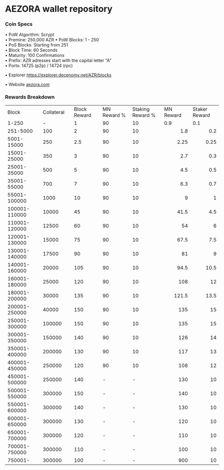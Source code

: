 AEZORA wallet repository
=====================================

### Coin Specs

• PoW Algorithm: Scrypt  
• Premine: 250,000 AZR
• PoW Blocks: 1 - 250  
• PoS Blocks: Starting from 251  
• Block Time: 60 Seconds    
• Maturity: 100 Confirmations  
• Prefix: AZR adresses start with the capital letter "A"  
• Ports: 14725 (p2p) / 14724 (rpc)

• Explorer https://explorer.decenomy.net/AZR/blocks

• Website [aezora.com](http://aezora.com/)

### Rewards Breakdown
<table border=0 cellpadding=0 cellspacing=0 width=701 class=xl6553517252
 style='border-collapse:collapse;table-layout:fixed;width:528pt'>
 <col class=xl6553517252 width=139 style='mso-width-source:userset;mso-width-alt:
 4785;width:104pt'>
 <col class=xl6553517252 width=107 span=2 style='mso-width-source:userset;
 mso-width-alt:3702;width:81pt'>
 <col class=xl6553517252 width=134 style='mso-width-source:userset;mso-width-alt:
 4608;width:100pt'>
 <col class=xl6553517252 width=107 span=2 style='mso-width-source:userset;
 mso-width-alt:3702;width:81pt'>
 <tr height=21 style='mso-height-source:userset;height:15.75pt'>
  <td height=21 class=xl6317252 width=150 style='height:15.75pt;width:104pt'>Block</td>
  <td class=xl6317252 width=107 style='width:81pt'>Collateral</td>
  <td class=xl6317252 width=107 style='width:81pt'>Block Reward</td>
  <td class=xl6317252 width=107 style='width:81pt'>MN Reward %</td>
  <td class=xl6317252 width=134 style='width:100pt'>Staking Reward %</td>
  <td class=xl6317252 width=107 style='width:81pt'>MN Reward</td>
  <td class=xl6317252 width=107 style='width:81pt'>Staker Reward</td>
 </tr>
 <tr height=21 style='mso-height-source:userset;height:15.75pt'>
  <td height=21 class=xl6417252 style='height:15.75pt'>1-250</td>
  <td class=xl6517252>-</td>
  <td class=xl6517252>1</td>
  <td class=xl6617252>90</td>
  <td class=xl6617252>10</td>
  <td class=xl6717252>0.9</td>
  <td class=xl6553517252>0.1</td>
 </tr>
 <tr height=21 style='mso-height-source:userset;height:15.75pt'>
  <td height=21 class=xl6417252 style='height:15.75pt'>251-5000</td>
  <td class=xl6517252>100</td>
  <td class=xl6617252>2</td>
  <td class=xl6617252>90</td>
  <td class=xl6617252>10</td>
  <td class=xl6717252 align=right>1.8</td>
  <td class=xl6817252 align=right>0.2</td>
 </tr>
 <tr height=21 style='mso-height-source:userset;height:15.75pt'>
  <td height=21 class=xl6417252 style='height:15.75pt'>5001-15000</td>
  <td class=xl6517252>250</td>
  <td class=xl6617252>2.5</td>
  <td class=xl6617252>90</td>
  <td class=xl6617252>10</td>
  <td class=xl6717252 align=right>2.25</td>
  <td class=xl6817252 align=right>0.25</td>
 </tr>
 <tr height=21 style='mso-height-source:userset;height:15.75pt'>
  <td height=21 class=xl6417252 style='height:15.75pt'>15001-25000</td>
  <td class=xl6517252>350</td>
  <td class=xl6617252>3</td>
  <td class=xl6617252>90</td>
  <td class=xl6617252>10</td>
  <td class=xl6717252 align=right>2.7</td>
  <td class=xl6817252 align=right>0.3</td>
 </tr>
 <tr height=21 style='mso-height-source:userset;height:15.75pt'>
  <td height=21 class=xl6417252 style='height:15.75pt'>25001-35000</td>
  <td class=xl6517252>500</td>
  <td class=xl6617252>5</td>
  <td class=xl6617252>90</td>
  <td class=xl6617252>10</td>
  <td class=xl6717252 align=right>4.5</td>
  <td class=xl6817252 align=right>0.5</td>
 </tr>
 <tr height=21 style='mso-height-source:userset;height:15.75pt'>
  <td height=21 class=xl6417252 style='height:15.75pt'>35001-55000</td>
  <td class=xl6517252>700</td>
  <td class=xl6617252>7</td>
  <td class=xl6617252>90</td>
  <td class=xl6617252>10</td>
  <td class=xl6717252 align=right>6.3</td>
  <td class=xl6817252 align=right>0.7</td>
 </tr>
 <tr height=21 style='mso-height-source:userset;height:15.75pt'>
  <td height=21 class=xl6417252 style='height:15.75pt'>55001-100000</td>
  <td class=xl6517252>1000</td>
  <td class=xl6617252>10</td>
  <td class=xl6617252>90</td>
  <td class=xl6617252>10</td>
  <td class=xl6717252 align=right>9</td>
  <td class=xl6817252 align=right>1</td>
 </tr>
 <tr height=21 style='mso-height-source:userset;height:15.75pt'>
  <td height=21 class=xl6417252 style='height:15.75pt'>100001-110000</td>
  <td class=xl6517252>10000</td>
  <td class=xl6617252>45</td>
  <td class=xl6617252>90</td>
  <td class=xl6617252>10</td>
  <td class=xl6717252 align=right>41.5</td>
  <td class=xl6817252 align=right>4.5</td>
 </tr>
 <tr height=21 style='mso-height-source:userset;height:15.75pt'>
  <td height=21 class=xl6417252 style='height:15.75pt'>110001-120000</td>
  <td class=xl6517252>12500</td>
  <td class=xl6617252>60</td>
  <td class=xl6617252>90</td>
  <td class=xl6617252>10</td>
  <td class=xl6717252 align=right>54</td>
  <td class=xl6817252 align=right>6</td>
 </tr>
 <tr height=21 style='mso-height-source:userset;height:15.75pt'>
  <td height=21 class=xl6417252 style='height:15.75pt'>120001-130000</td>
  <td class=xl6517252>15000</td>
  <td class=xl6617252>75</td>
  <td class=xl6617252>90</td>
  <td class=xl6617252>10</td>
  <td class=xl6717252 align=right>67.5</td>
  <td class=xl6817252 align=right>7.5</td>
 </tr>
 <tr height=21 style='mso-height-source:userset;height:15.75pt'>
  <td height=21 class=xl6417252 style='height:15.75pt'>130001-140000</td>
  <td class=xl6517252>17500</td>
  <td class=xl6617252>90</td>
  <td class=xl6617252>90</td>
  <td class=xl6617252>10</td>
  <td class=xl6717252 align=right>81</td>
  <td class=xl6817252 align=right>9</td>
 </tr>
 <tr height=21 style='mso-height-source:userset;height:15.75pt'>
  <td height=21 class=xl6417252 style='height:15.75pt'>140001-160000</td>
  <td class=xl6517252>20000</td>
  <td class=xl6617252>105</td>
  <td class=xl6617252>90</td>
  <td class=xl6617252>10</td>
  <td class=xl6717252 align=right>94.5</td>
  <td class=xl6817252 align=right>10.5</td>
 </tr>
 <tr height=21 style='mso-height-source:userset;height:15.75pt'>
  <td height=21 class=xl6417252 style='height:15.75pt'>160001-180000</td>
  <td class=xl6517252>25000</td>
  <td class=xl6617252>120</td>
  <td class=xl6617252>90</td>
  <td class=xl6617252>10</td>
  <td class=xl6717252 align=right>108</td>
  <td class=xl6817252 align=right>12</td>
 </tr>
 <tr height=21 style='mso-height-source:userset;height:15.75pt'>
  <td height=21 class=xl6417252 style='height:15.75pt'>180001-200000</td>
  <td class=xl6517252>30000</td>
  <td class=xl6617252>135</td>
  <td class=xl6617252>90</td>
  <td class=xl6617252>10</td>
  <td class=xl6717252 align=right>121.5</td>
  <td class=xl6817252 align=right>13.5</td>
 </tr>
 <tr height=21 style='mso-height-source:userset;height:15.75pt'>
  <td height=21 class=xl6417252 style='height:15.75pt'>200001-250000</td>
  <td class=xl6517252>40000</td>
  <td class=xl6617252>150</td>
  <td class=xl6617252>90</td>
  <td class=xl6617252>10</td>
  <td class=xl6717252 align=right>135</td>
  <td class=xl6817252 align=right>15</td>
 </tr>
 <tr height=21 style='mso-height-source:userset;height:15.75pt'>
  <td height=21 class=xl6417252 style='height:15.75pt'>250001-300000</td>
  <td class=xl6517252>100000</td>
  <td class=xl6617252>150</td>
  <td class=xl6617252>90</td>
  <td class=xl6617252>10</td>
  <td class=xl6717252 align=right>135</td>
  <td class=xl6817252 align=right>15</td>
 </tr>
 <tr height=21 style='mso-height-source:userset;height:15.75pt'>
  <td height=21 class=xl6417252 style='height:15.75pt'>300001-350000</td>
  <td class=xl6517252>150000</td>
  <td class=xl6617252>140</td>
  <td class=xl6617252>90</td>
  <td class=xl6617252>10</td>
  <td class=xl6717252 align=right>126</td>
  <td class=xl6817252 align=right>14</td>
 </tr>
 <tr height=21 style='mso-height-source:userset;height:15.75pt'>
  <td height=21 class=xl6417252 style='height:15.75pt'>350001-400000</td>
  <td class=xl6517252>200000</td>
  <td class=xl6617252>130</td>
  <td class=xl6617252>90</td>
  <td class=xl6617252>10</td>
  <td class=xl6717252 align=right>117</td>
  <td class=xl6817252 align=right>13</td>
 </tr>
 <tr height=21 style='mso-height-source:userset;height:15.75pt'>
  <td height=21 class=xl6417252 style='height:15.75pt'>400001-450000</td>
  <td class=xl6517252>250000</td>
  <td class=xl6617252>120</td>
  <td class=xl6617252>90</td>
  <td class=xl6617252>10</td>
  <td class=xl6717252 align=right>108</td>
  <td class=xl6817252 align=right>12</td>
 </tr>
 <tr height=21 style='mso-height-source:userset;height:15.75pt'>
  <td height=21 class=xl6417252 style='height:15.75pt'>450001-500000</td>
  <td class=xl6517252>250000</td>
  <td class=xl6617252>140</td>
  <td class=xl6617252>-</td>
  <td class=xl6617252>-</td>
  <td class=xl6717252 align=right>130</td>
  <td class=xl6817252 align=right>10</td>
 </tr>
 <tr height=21 style='mso-height-source:userset;height:15.75pt'>
  <td height=21 class=xl6417252 style='height:15.75pt'>500001-550000</td>
  <td class=xl6517252>300000</td>
  <td class=xl6617252>150</td>
  <td class=xl6617252>-</td>
  <td class=xl6617252>-</td>
  <td class=xl6717252 align=right>140</td>
  <td class=xl6817252 align=right>10</td>
 </tr>
 <tr height=21 style='mso-height-source:userset;height:15.75pt'>
  <td height=21 class=xl6417252 style='height:15.75pt'>550001-600000</td>
  <td class=xl6517252>300000</td>
  <td class=xl6617252>140</td>
  <td class=xl6617252>-</td>
  <td class=xl6617252>-</td>
  <td class=xl6717252 align=right>130</td>
  <td class=xl6817252 align=right>10</td>
 </tr>
 <tr height=21 style='mso-height-source:userset;height:15.75pt'>
  <td height=21 class=xl6417252 style='height:15.75pt'>600001-650000</td>
  <td class=xl6517252>300000</td>
  <td class=xl6617252>130</td>
  <td class=xl6617252>-</td>
  <td class=xl6617252>-</td>
  <td class=xl6717252 align=right>120</td>
  <td class=xl6817252 align=right>10</td>
 </tr>
 <tr height=21 style='mso-height-source:userset;height:15.75pt'>
  <td height=21 class=xl6417252 style='height:15.75pt'>650001-700000</td>
  <td class=xl6517252>300000</td>
  <td class=xl6617252>120</td>
  <td class=xl6617252>-</td>
  <td class=xl6617252>-</td>
  <td class=xl6717252 align=right>110</td>
  <td class=xl6817252 align=right>10</td>
 </tr>
 <tr height=21 style='mso-height-source:userset;height:15.75pt'>
  <td height=21 class=xl6417252 style='height:15.75pt'>700001-750000</td>
  <td class=xl6517252>300000</td>
  <td class=xl6617252>110</td>
  <td class=xl6617252>-</td>
  <td class=xl6617252>-</td>
  <td class=xl6717252 align=right>100</td>
  <td class=xl6817252 align=right>10</td>
 </tr>
 <tr height=21 style='mso-height-source:userset;height:15.75pt'>
  <td height=21 class=xl6417252 style='height:15.75pt'>750001-</td>
  <td class=xl6517252>300000</td>
  <td class=xl6617252>100</td>
  <td class=xl6617252>-</td>
  <td class=xl6617252>-</td>
  <td class=xl6717252 align=right>900</td>
  <td class=xl6817252 align=right>10</td>
 </tr>
 
 </table>
